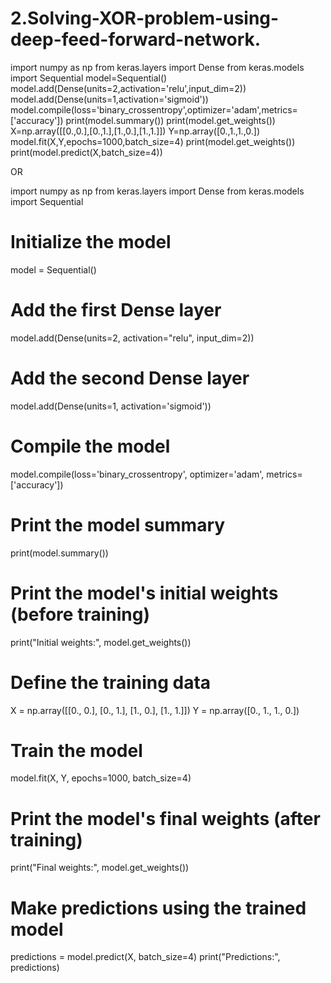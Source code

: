 # 2.Solving-XOR-problem-using-deep-feed-forward-network.
import numpy as np
from keras.layers import Dense
from keras.models import Sequential
model=Sequential()
model.add(Dense(units=2,activation='relu',input_dim=2))
model.add(Dense(units=1,activation='sigmoid'))
model.compile(loss='binary_crossentropy',optimizer='adam',metrics=['accuracy'])
print(model.summary())
print(model.get_weights())
X=np.array([[0.,0.],[0.,1.],[1.,0.],[1.,1.]])
Y=np.array([0.,1.,1.,0.])
model.fit(X,Y,epochs=1000,batch_size=4)
print(model.get_weights())
print(model.predict(X,batch_size=4))


OR 

import numpy as np
from keras.layers import Dense
from keras.models import Sequential

# Initialize the model
model = Sequential()

# Add the first Dense layer
model.add(Dense(units=2, activation="relu", input_dim=2))

# Add the second Dense layer
model.add(Dense(units=1, activation='sigmoid'))

# Compile the model
model.compile(loss='binary_crossentropy', optimizer='adam', metrics=['accuracy'])

# Print the model summary
print(model.summary())

# Print the model's initial weights (before training)
print("Initial weights:", model.get_weights())

# Define the training data
X = np.array([[0., 0.], [0., 1.], [1., 0.], [1., 1.]])
Y = np.array([0., 1., 1., 0.])

# Train the model
model.fit(X, Y, epochs=1000, batch_size=4)

# Print the model's final weights (after training)
print("Final weights:", model.get_weights())

# Make predictions using the trained model
predictions = model.predict(X, batch_size=4)
print("Predictions:", predictions)

